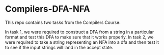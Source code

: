 # Compilers-DFA-NFA

This repo contains two tasks from the Compilers Course.

In task 1, we were required to construct a DFA from a string in a particular format and test this DFA to make sure that it works properly.
In task 2, we were required to take a string representing an NFA into a dfa and then test it to see if the input strings will land in the accept state.

